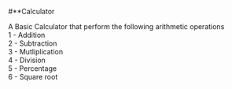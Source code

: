#**Calculator

A Basic Calculator that perform the following arithmetic operations<br>
1 - Addition<br>
2 - Subtraction<br>
3 - Mutliplication<br>
4 - Division<br>
5 - Percentage<br>
6 - Square root
